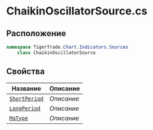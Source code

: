 
# ChaikinOscillatorSource.cs
## Расположение
```csharp
namespace TigerTrade.Chart.Indicators.Sources  
    class ChaikinOscillatorSource
```

## Свойства
| Название | Описание |
| --- | --- |
| [`ShortPeriod`](./svoistva/ShortPeriod.md) | *Описание* |
| [`LongPeriod`](./svoistva/LongPeriod.md) | *Описание* |
| [`MaType`](./svoistva/MaType.md) | *Описание* |
